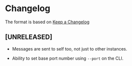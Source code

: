 # Changelog

The format is based on [Keep a Changelog](http://keepachangelog.com/en/1.0.0/)

## [UNRELEASED]

- Messages are sent to self too, not just to other instances.

- Ability to set base port number using `--port` on the CLI.
